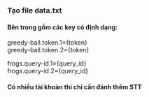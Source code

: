 ### Tạo file data.txt
#### Bên trong gồm các key có định dạng:
greedy-ball.token.1={token}\
greedy-ball.token.2={token}

frogs.query-id.1={query_id}\
frogs.query-id.2={query_id}

#### Có nhiều tài khoản thì chỉ cần đánh thêm STT